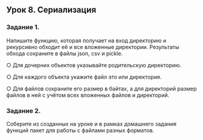 ## Урок 8. Сериализация

### Задание 1. 

Напишите функцию, которая получает на вход директорию и рекурсивно обходит её и все вложенные директории. Результаты обхода сохраните в файлы json, csv и pickle.

○ Для дочерних объектов указывайте родительскую директорию.

○ Для каждого объекта укажите файл это или директория.

○ Для файлов сохраните его размер в байтах, а для директорий размер файлов в ней с учётом всех вложенных файлов и директорий.

### Задание 2. 

Соберите из созданных на уроке и в рамках домашнего задания функций пакет для работы с файлами разных форматов.
